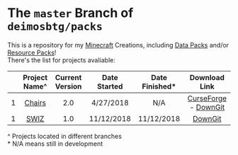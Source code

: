 # The `master` Branch of `deimosbtg/packs`

This is a repository for my [Minecraft][mcl] Creations, including [Data Packs][dtl] and/or [Resource Packs][rpl]!    
There's the list for projects avaliable:

  |     | Project Name^ | Current Version | Date Started | Date Finished\* | Download Link |
  | --- | :---: | :---: | :---: | :---: | :---: |
  | 1 | [Chairs][chr] | 2.0 | 4/27/2018 | N/A | [CurseForge](http://minecraft.curseforge.com/projects/chairs) - [DownGit](https://minhaskamal.github.io/DownGit/#/home?url=https://github.com/Deimograph/packs/tree/chairs) |
  | 1 | [SWIZ][swi] | 1.0 | 11/12/2018 | 11/12/2018 | [DownGit](https://minhaskamal.github.io/DownGit/#/home?url=https://github.com/Deimograph/packs/tree/swiz/SWIZ) |

  \^ Projects located in different branches    
  \* N/A means still in development
  

[mcl]: http://minecraft.net
[dtl]: http://minecraft.gamepedia.com/data_pack
[rpl]: http://minecraft.gamepedia.com/resource_pack
[chr]: https://github.com/Deimograph/packs/tree/chairs
[swi]: https://github.com/Deimograph/packs/tree/swiz